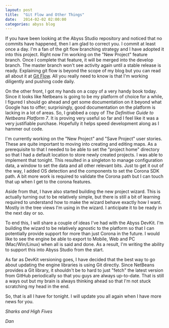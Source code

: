 ```yaml
---
layout: post
title:  "Git Flow and Other Things"
date:   2014-02-02 02:00:00
categories: abyss blog
---
```


If you have been looking at the Abyss Studio repository and noticed that no
commits have happened, then I am glad to correct you. I commit at least
once a day. I'm a fan of the git flow branching strategy and I have
adopted it into this project. Right now I'm working on the "New Project"
feature branch. Once I complete that feature, it will be merged into
the develop branch. The master branch won't see activity again until
a stable release is ready. Explaining git flow is beyond the scope
of my blog but you can read all about it at [Git Flow][gitflow]. All you
really need to know is that I'm working diligently and pushing code daily.

On the other front, I got my hands on a copy of a very handy book today.
Since it looks like Netbeans is going to be my platform of choice for
a while, I figured I should go ahead and get some documentation on it
beyond what Google has to offer; surprisingly, good documentation on
the platform is lacking in a lot of areas. So, I grabbed a copy of
_The Definitive Guide to Netbeans Platform 7_. It is proving very useful
so far and I feel like it was a very justifiable purchase. Hopefully
it helps speed development along as I hammer out code.

I'm currently working on the "New Project" and "Save Project" user stories.
These are quite important to moving into creating and editing maps. As a
prerequisite to that I needed to be able to set the "project home" directory
so that I had a default location to store newly created projects. I was
able to implement that tonight. This resulted in a singleton to manage
configuration data, a window to set the data and all other relevant bits.
Just to get it out of the way, I added OS detection and the components to
set the Corona SDK path. A bit more work is required to validate the Corona
path but I can touch that up when I get to the corona features.

Aside from that, I have also started building the new project wizard. This
is actually turning out to be relatively simple, but there is still a bit of
learning required to understand how to make the wizard behave exactly how I 
want. Mostly in the tree views I'm using in the wizard. I anticipate it to
be ready in the next day or so.

To end this, I will share a couple of ideas I've had with the Abyss DevKit.
I'm building the wizard to be relatively agnostic to the platform so that
I can potentially provide support for more than just Corona in the future.
I would like to see the engine be able to export to Mobile, Web and PC
(Mac/Win/Linux) when all is said and done. As a result, I'm writing the
ability to support this into Abyss Studio from the start. 

As far as DevKit versioning goes, I have decided that the best way to go about 
updating the engine libraries is using Git directly. Since NetBeans provides a
Git library, it shouldn't be to hard to just "fetch" the latest version from 
GitHub periodically so that you guys are always up-to-date. That is still  a ways 
out but my brain is always thinking ahead so that I'm not stuck scratching my 
head in the end.

So, that is all I have for tonight. I will update you all again when I have
more news for you.

_Sharks and High Fives_

_Dan_

[gitflow]: http://nvie.com/posts/a-successful-git-branching-model/
